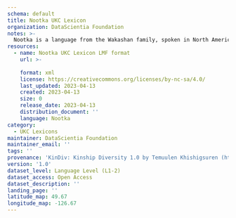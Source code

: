 ```yaml
---
schema: default
title: Nootka UKC Lexicon
organization: DataScientia Foundation
notes: >-
  Nootka is a language from the Wakashan family, spoken in North America. The UKC Lexicon of Nootka is represented as a lexico-semantic network. It consists of words, word senses, synsets, as well as sense-level and synset-level relationships.
resources:
  - name: Nootka UKC Lexicon LMF format
    url: >-
      
    format: xml
    license: https://creativecommons.org/licenses/by-nc-sa/4.0/
    last_updated: 2023-04-13
    created: 2023-04-13
    size: 0
    release_date: 2023-04-13
    distribution_document: ''
    language: Nootka
category:
  - UKC Lexicons
maintainer: DataScientia Foundation
maintainer_email: ''
tags: ''
provenance: 'KinDiv: Kinship Diversity 1.0 by Temuulen Khishigsuren (http://ukc.disi.unitn.it/index.php/kinship/); Princeton WordNet 2.1 by Princeton University (https://wordnet.princeton.edu)'
version: '1.0'
dataset_level: Language Level (L1-2)
dataset_access: Open Access
dataset_description: ''
landing_page: ''
latitude_map: 49.67
longitude_map: -126.67
---
```

